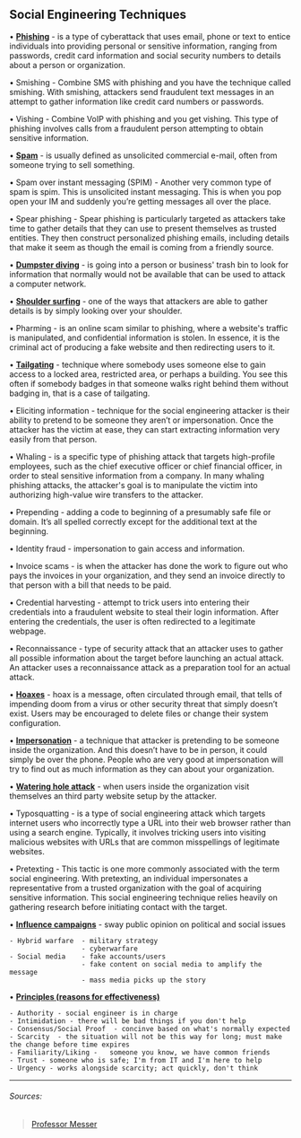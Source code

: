 ## Social Engineering Techniques

• [**Phishing**](https://www.professormesser.com/security-plus/sy0-601/sy0-601-video/phishing-5/)  - is a type of cyberattack that uses email, phone or text to entice individuals into providing personal or sensitive information, ranging from passwords, credit card information and social security numbers to details about a person or organization.

• Smishing - Combine SMS with phishing and you have the technique called smishing. With smishing, attackers send fraudulent text messages in an attempt to gather information like credit card numbers or passwords.

• Vishing  - Combine VoIP with phishing and you get vishing. This type of phishing involves calls from a fraudulent person attempting to obtain sensitive information.

• [**Spam**](https://www.professormesser.com/security-plus/sy0-601/sy0-601-video/spam-3/) - is usually defined as unsolicited commercial e-mail, often from someone trying to sell something.

• Spam over instant messaging (SPIM) - Another very common type of spam is spim. This is unsolicited instant messaging. This is when you pop open your IM and suddenly you’re getting messages all over the place.

• Spear phishing - Spear phishing is particularly targeted as attackers take time to gather details that they can use to present themselves as trusted entities. They then construct personalized phishing emails, including details that make it seem as though the email is coming from a friendly source.

• [**Dumpster diving**](https://www.professormesser.com/security-plus/sy0-601/sy0-601-video/dumpster-diving-4/)  -  is going into a person or business' trash bin to look for information that normally would not be available that can be used to attack a computer network.

• [**Shoulder surfing**](https://www.professormesser.com/security-plus/sy0-601/sy0-601-video/shoulder-surfing-4/) - one of the ways that attackers are able to gather details is by simply looking over your shoulder.

• Pharming  -  is an online scam similar to phishing, where a website's traffic is manipulated, and confidential information is stolen. In essence, it is the criminal act of producing a fake website and then redirecting users to it.

• [**Tailgating**](https://www.professormesser.com/security-plus/sy0-601/sy0-601-video/other-social-engineering-attacks/) -  technique where somebody uses someone else to gain access to a locked area, restricted area, or perhaps a building. You see this often if somebody badges in that someone walks right behind them without badging in, that is a case of tailgating. 

• Eliciting information - technique for the social engineering attacker is their ability to pretend to be someone they aren’t or impersonation. Once the attacker has the victim at ease, they can start extracting information very easily from that person.

• Whaling - is a specific type of phishing attack that targets high-profile employees, such as the chief executive officer or chief financial officer, in order to steal sensitive information from a company. In many whaling phishing attacks, the attacker's goal is to manipulate the victim into authorizing high-value wire transfers to the attacker.

• Prepending - adding a code to beginning of a presumably safe file or domain. It’s all spelled correctly except for the additional text at the beginning.

• Identity fraud - impersonation to gain access and information.

• Invoice scams  - is when the attacker has done the work to figure out who pays the invoices in your organization, and they send an invoice directly to that person with a bill that needs to be paid.

• Credential harvesting - attempt to trick users into entering their credentials into a fraudulent website to steal their login information. After entering the credentials, the user is often redirected to a legitimate webpage.

• Reconnaissance - type of security attack that an attacker uses to gather all possible information about the target before launching an actual attack. An attacker uses a reconnaissance attack as a preparation tool for an actual attack.

• [**Hoaxes**](https://www.professormesser.com/security-plus/sy0-601/sy0-601-video/hoaxes-4/)  - hoax is a message, often circulated through email, that tells of impending doom from a virus or other security threat that simply doesn’t exist. Users may be encouraged to delete files or change their system configuration.

• [**Impersonation**](https://www.professormesser.com/security-plus/sy0-601/sy0-601-video/impersonation-3/) - a technique that attacker is pretending to be someone inside the organization. And this doesn’t have to be in person, it could simply be over the phone. People who are very good at impersonation will try to find out as much information as they can about your organization.

• [**Watering hole attack**](https://www.professormesser.com/security-plus/sy0-601/sy0-601-video/watering-hole-attacks-2/) - when users inside the organization visit themselves an third party website setup by the attacker.

• Typosquatting - is a type of social engineering attack which targets internet users who incorrectly type a URL into their web browser rather than using a search engine. Typically, it involves tricking users into visiting malicious websites with URLs that are common misspellings of legitimate websites.

• Pretexting - This tactic is one more commonly associated with the term social engineering. With pretexting, an individual impersonates a representative from a trusted organization with the goal of acquiring sensitive information. This social engineering technique relies heavily on gathering research before initiating contact with the target.

• [**Influence campaigns**](https://www.professormesser.com/security-plus/sy0-601/sy0-601-video/influence-campaigns/) - sway public opinion on political and social issues

    - Hybrid warfare  - military strategy
                      - cyberwarfare
    - Social media    - fake accounts/users
                      - fake content on social media to amplify the message
                      - mass media picks up the story
                    
• [**Principles (reasons for effectiveness)**](https://www.professormesser.com/security-plus/sy0-601/sy0-601-video/principles-of-social-engineering-2/)

    - Authority - social engineer is in charge 
    - Intimidation - there will be bad things if you don't help 
    - Consensus/Social Proof  - concinve based on what's normally expected 
    - Scarcity  - the situation will not be this way for long; must make the change before time expires
    - Familiarity/Liking -   someone you know, we have common friends
    - Trust - someone who is safe; I'm from IT and I'm here to help
    - Urgency - works alongside scarcity; act quickly, don't think
    
--- 
###### Sources:
> [Professor Messer](https://www.professormesser.com/)
